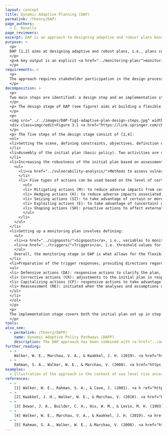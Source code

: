 ```yaml
---
layout: concept
title: Dynamic Adaptive Planning (DAP)
permalink: /theory/DAP/
page_authors:
  - C. Rosello
page_reviewers:
excerpt: DAP is an approach to designing adaptive and robust plans based on concepts associated with Assumption-Based Planning (ABP) in which a plan is valid under an assertion (assumption) made about future conditions. The approach is also known as (Dynamic) Adaptive Policymaking.
purpose: >
  <p> 
  DAP [1,2] aims at designing adaptive and robust plans, i.e., plans considering actions to implement immediately (near-term actions) and in the future (alternative actions) to cope with <a href="../multiple-plausible-futures/">multiple plausible futures </a>. 
  </p>
  <p>A key output is an explicit <a href="../monitoring-plan/">monitoring plan</a> to evaluate the plan/policy performance post-implementation [4,5]
  </p>
requirements: >
  <p>
  The approach requires stakeholder participation in the design process [1,4,5] and the willingness to incorporate long term monitoring into decision making.
  </p>
decomposition: >
  <p>
  Two main steps are identified: a design step and an implementation step [4]. 
  </p>
  <p> The design stage of DAP (see figure) aims at building a flexible plan, able to adapt to future conditions and reduce the vulnerabilities of the assumptions underlying the plan [1,4]. 
  </p>
  <p>
  <img src="../../images/DAP-fig1-adaptive-plan-design-steps.jpg" width=70% alt="The five steps to design the adaptive plan: 1) stage setting, 2) assembling the initial plan, 3) increasing the robustness of the initial plan, 4) setting up the monitoring system and 5) preparing the trigger responses">
  <div class=imgcredit>Figure 3.1 <a href="https://link.springer.com/chapter/10.1007/978-3-030-05252-2_3" target="_blank">Walker et al. 2019, 2013</a></div>
  </p>
  <p> The five steps of the design stage consist of [1,4]: 
  <ol>
  <li>Setting the scene, defining constraints, objectives, definition of success for the objectives and plausible actions. The definition of success is based on the specification of objectives and constraints (e.g., economic, emission loads) that stakeholders involved in the planning design stage would find acceptable.
  </li>
  <li>Assembly of the initial plan (basic policy). Two activities are considered: 1) the specification of the policy actions to achieve the objectives, and 2) the explicit outline of the necessary conditions of success (in terms of acceptable outcomes or results), to be used to identify <a href="../vulnerability-analysis/">vulnerabilities</a>, <a href="../signposts/">signposts</a> and <a href="../triggers/">triggers</a>.
  </li>
  <li>Increasing the robustness of the initial plan based on assessment of vulnerabilities or opportunities.  
    <ul>
      <li><a href="../vulnerability-analysis/">Methods to assess vulnerabilities and opportunities</a> include analytical tools such as <a href="../exploratory-modelling/">Exploratory Modelling and Assessment (EMA)</a>, scenario analysis or expert opinion, using SWOT (Strengths, Weaknesses, Opportunities, Threats) analysis.
      </li>
      <li> Five types of actions can be used based on the level of certainty regarding vulnerabilities, or to proactively deal with external events:
        <ul>
        <li> Mitigating actions (M): to reduce adverse impacts from certain or more likely vulnerabilities </li>
        <li> Hedging actions (H): to reduce adverse impacts associated with uncertain vulnerabilities </li>
        <li> Seizing actions (SZ): to take advantage of certain or more likely opportunities </li>
        <li> Exploiting actions (E): to take advantage of (uncertain) new developments to enhance the plan's chance of success </li>
        <li> Shaping actions (SH): proactive actions to affect external events or conditions that could reduce the risks of failure or increase the chance of success of the plan </li>
        </ul>
      </li>
    </ul> 
  </li>
  <li>Setting up a monitoring plan involves defining:
    <ul>
    <li><a href="../signposts/">Signposts</a>, i.e., variables to monitor, designed based on the identification of the necessary conditions of success for the plan.</li>
    <li><a href="../triggers/">Triggers</a>, i.e. threshold values for considering new actions, including contingency actions, to support the successful achievement of the plan</li>
    </ul>
    Overall, the monitoring stage in DAP is what allows for the flexibility and adaptivity of the plan.
  </li>
  <li>Preparation of the trigger responses, providing directions regarding the conditions to consider when implementing contingency actions. Preparation may include include financial and legal pre-requirements, blueprint design for engineering work, or case study analysis, among other examples. Four types of contingency actions can be considered:
  <ul>
  <li> Defensive actions (DA): responsive actions to clarify the plan, preserve its benefits or meet outside challenges in response to specific triggers, but leaving the initial plan unchanged. </li>
  <li> Corrective actions (CR): adjustments to the initial plan in response to specific triggers. </li>
  <li> Capitalizing actions (CP): responsive actions to take advantage of opportunities to improve the initial plan performance. </li>
  <li> Reassessment (RE): initiated when the analyses and assumptions underpinning the plan are no longer valid. </li>
  </ul>
  </li>
  </ol>
  </p>
  <p> 
  The implementation stage covers both the initial plan set up in step 2 of the design process, followed by adaptive actions (step 3) according to how future conditions may unfold, and the establishment of the monitoring plan (step 4). Contingency actions (step 5) are considered post-implementation of the plan based on signposts' trigger events.
  </p>
tools:
also_see:
  - permalink: /theory/DAPP/
    name: Dynamic Adaptive Policy Pathways (DAPP)
    description: The DAP approach has been combined with <a href="../adaptation-pathways/"> adaptation pathways </a> to design the DAPP approach, another <a href="../dmdu/"> DMDU </a> approach.
further_reading:
  - >
    Walker, W. E., Marchau, V. A., & Kwakkel, J. H. (2019). <a href="https://link.springer.com/chapter/10.1007/978-3-030-05252-2_3" target="_blank">Dynamic Adaptive Planning (DAP)</a>. In Decision Making under Deep Uncertainty (pp. 53–69). Springer, Cham.
  - >
    Rahman, S. A., Walker, W. E., & Marchau, V. (2008). <a href="https://www.rli.nl/sites/default/files/Achtergrondstudie%20Coping%20with%20Uncertainties.pdf" target="_blank">Coping with uncertainties about climate change in infrastructure planning–an adaptive policymaking approach</a>. ECORYS and Delft University of Technology: Delft, The Netherlands.
examples:
  - Illustration of the approach in the context of sea level rise uncertainty in The Netherlands [5].
references:
  - >
    [1] Walker, W. E., Rahman, S. A., & Cave, J. (2001). <a h ref="https://doi.org/10.1016/S0377-2217(00)00071-0">Adaptive policies, policy analysis, and policy-making.</a> Complex Societal Problems, 128(2), 282–289.
  - >
    [2] Kwakkel, J. H., Walker, W. E., & Marchau, V. (2010). <a href="https://doi.org/10.18757/ejtir.2010.10.3.2891"> Adaptive airport strategic planning. </a> European Journal of Transport and Infrastructure Research, 10(3).
  - >
    [3] Dewar, J. A., Builder, C. H., Hix, W. M., & Levin, M. H. (1993). <a href="https://www.rand.org/pubs/monograph_reports/MR114.html" target="_blank">Assumption-based planning; a planning tool for very uncertain times</a>. RAND CORP SANTA MONICA CA.
  - >
    [4] Walker, W. E., Marchau, V. A., & Kwakkel, J. H. (2019). <a href="https://link.springer.com/chapter/10.1007/978-3-030-05252-2_3" target="_blank">Dynamic Adaptive Planning (DAP)</a>. In Decision Making under Deep Uncertainty (pp. 53–69). Springer, Cham.
  - >
    [5] Rahman, S. A., Walker, W. E., & Marchau, V. (2008). <a href="https://www.rli.nl/sites/default/files/Achtergrondstudie%20Coping%20with%20Uncertainties.pdf" target="_blank">Coping with uncertainties about climate change in infrastructure planning–an adaptive policymaking approach</a>. ECORYS and Delft University of Technology: Delft, The Netherlands.
---
```

